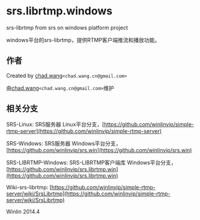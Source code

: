 srs.librtmp.windows
===================

srs-librtmp from srs on windows platform project

windows平台的srs-librtmp，提供RTMP客户端推流和播放功能。

## 作者

Created by [chad.wang](https://github.com/chadwangcn)`<chad.wang.cn@gmail.com>`

由[chad.wang](https://github.com/chadwangcn)`<chad.wang.cn@gmail.com>`维护

## 相关分支

SRS-Linux: SRS服务器 Linux平台分支，[https://github.com/winlinvip/simple-rtmp-server](https://github.com/winlinvip/simple-rtmp-server)

SRS-Windows: SRS服务器 Windows平台分支，[https://github.com/winlinvip/srs.win](https://github.com/winlinvip/srs.win)

SRS-LIBRTMP-Windows: SRS-LIBRTMP客户端库 Windows平台分支，[https://github.com/winlinvip/srs.librtmp.win](https://github.com/winlinvip/srs.librtmp.win)

Wiki-srs-librtmp: [https://github.com/winlinvip/simple-rtmp-server/wiki/SrsLibrtmp](https://github.com/winlinvip/simple-rtmp-server/wiki/SrsLibrtmp)

Winlin 2014.4
